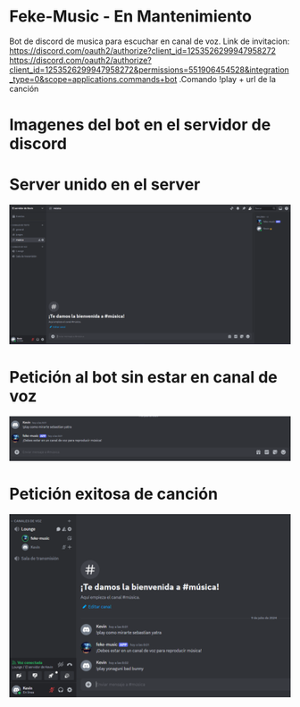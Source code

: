 # Feke-Music - En Mantenimiento
Bot de discord de musica para escuchar en canal de voz.
Link de invitacion: https://discord.com/oauth2/authorize?client_id=1253526299947958272 https://discord.com/oauth2/authorize?client_id=1253526299947958272&permissions=551906454528&integration_type=0&scope=applications.commands+bot
.Comando !play + url de la canción
# Imagenes del bot en el servidor de discord
# Server unido en el server
![imagen](images/i1.png)
# Petición al bot sin estar en canal de voz
![imagen](images/i2.png)
# Petición exitosa de canción
![imagen](images/i3.png)
